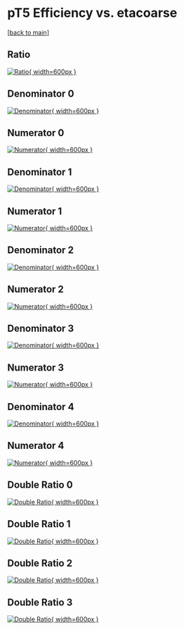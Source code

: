 # pT5 Efficiency vs. etacoarse

[[back to main](./)]



## Ratio

[![Ratio](../mtv/var/pT5_vtr_211_1_eff_etacoarse.png){ width=600px }](../mtv/var/pT5_vtr_211_1_eff_etacoarse.pdf)

## Denominator 0

[![Denominator](../mtv/den/pT5_vtr_211_1_eff_etacoarse_den0.png){ width=600px }](../mtv/den/pT5_vtr_211_1_eff_etacoarse_den0.pdf)

## Numerator 0

[![Numerator](../mtv/num/pT5_vtr_211_1_eff_etacoarse_num0.png){ width=600px }](../mtv/num/pT5_vtr_211_1_eff_etacoarse_num0.pdf)

## Denominator 1

[![Denominator](../mtv/den/pT5_vtr_211_1_eff_etacoarse_den1.png){ width=600px }](../mtv/den/pT5_vtr_211_1_eff_etacoarse_den1.pdf)

## Numerator 1

[![Numerator](../mtv/num/pT5_vtr_211_1_eff_etacoarse_num1.png){ width=600px }](../mtv/num/pT5_vtr_211_1_eff_etacoarse_num1.pdf)

## Denominator 2

[![Denominator](../mtv/den/pT5_vtr_211_1_eff_etacoarse_den2.png){ width=600px }](../mtv/den/pT5_vtr_211_1_eff_etacoarse_den2.pdf)

## Numerator 2

[![Numerator](../mtv/num/pT5_vtr_211_1_eff_etacoarse_num2.png){ width=600px }](../mtv/num/pT5_vtr_211_1_eff_etacoarse_num2.pdf)

## Denominator 3

[![Denominator](../mtv/den/pT5_vtr_211_1_eff_etacoarse_den3.png){ width=600px }](../mtv/den/pT5_vtr_211_1_eff_etacoarse_den3.pdf)

## Numerator 3

[![Numerator](../mtv/num/pT5_vtr_211_1_eff_etacoarse_num3.png){ width=600px }](../mtv/num/pT5_vtr_211_1_eff_etacoarse_num3.pdf)

## Denominator 4

[![Denominator](../mtv/den/pT5_vtr_211_1_eff_etacoarse_den4.png){ width=600px }](../mtv/den/pT5_vtr_211_1_eff_etacoarse_den4.pdf)

## Numerator 4

[![Numerator](../mtv/num/pT5_vtr_211_1_eff_etacoarse_num4.png){ width=600px }](../mtv/num/pT5_vtr_211_1_eff_etacoarse_num4.pdf)

## Double Ratio 0

[![Double Ratio](../mtv/ratio/pT5_vtr_211_1_eff_etacoarse_ratio0.png){ width=600px }](../mtv/ratio/pT5_vtr_211_1_eff_etacoarse_ratio0.pdf)

## Double Ratio 1

[![Double Ratio](../mtv/ratio/pT5_vtr_211_1_eff_etacoarse_ratio1.png){ width=600px }](../mtv/ratio/pT5_vtr_211_1_eff_etacoarse_ratio1.pdf)

## Double Ratio 2

[![Double Ratio](../mtv/ratio/pT5_vtr_211_1_eff_etacoarse_ratio2.png){ width=600px }](../mtv/ratio/pT5_vtr_211_1_eff_etacoarse_ratio2.pdf)

## Double Ratio 3

[![Double Ratio](../mtv/ratio/pT5_vtr_211_1_eff_etacoarse_ratio3.png){ width=600px }](../mtv/ratio/pT5_vtr_211_1_eff_etacoarse_ratio3.pdf)

